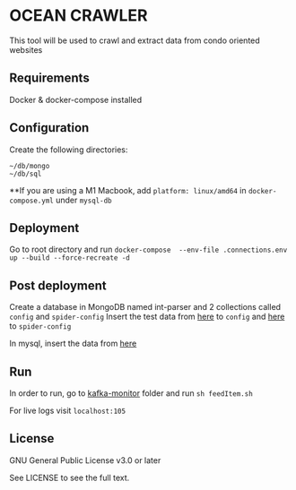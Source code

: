 
# OCEAN CRAWLER

This tool will be used to crawl and extract data from condo oriented websites

## Requirements

Docker & docker-compose installed


## Configuration

Create the following directories:
```
~/db/mongo
~/db/sql
```


**If you are using a M1 Macbook, add ```platform: linux/amd64``` in ```docker-compose.yml```  under ```mysql-db```

## Deployment

Go to root directory and run
```docker-compose  --env-file .connections.env up --build --force-recreate -d```

## Post deployment

Create a database in MongoDB named int-parser and 2 collections called ```config``` and ```spider-config```
Insert the test data from [here](mongodb-test-data.json) to  ```config```  and [here](spider-config-test-data.json) to ```spider-config```

In mysql, insert the data from [here](sql-test-data.sql)
## Run


In order to run, go to [kafka-monitor](kafka-monitor) folder and run ```sh feedItem.sh```

For live logs visit ```localhost:105```

## License
GNU General Public License v3.0 or later

See LICENSE to see the full text.

